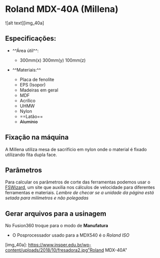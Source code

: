 # Roland MDX-40A (Millena) 

![alt text][img_40a]

## Especificações:

- ^^Área útil^^:
    - 300mm(x) 300mm(y) 100mm(z)

- ^^Materiais:^^
    - Placa de fenolite
    - EPS (Isopor)
    - Madeiras em geral
    - MDF
    - Acrílico
    - UHMW
    - Nylon
    - ==Latão==
    - ~~Alumínio~~
    
## Fixação na máquina

A Millena utiliza mesa de sacrifício em nylon onde o material é fixado utilizando fita dupla face.

## Parâmetros

Para calcular os parâmetros de corte das ferramentas podemos usar o [FSWizard][fswizard], um site que auxilia nos cálculos de velocidade para diferentes ferramentas e materiais.
*Lembre de checar se a unidade da página está setada para milímetros e não polegadas*

## Gerar arquivos para a usinagem

No Fusion360 troque para o modo de **Manufatura**

* O Posprocessador usado para a MDX540 é o *Roland ISO*


<!------------------------------>
<!-- Links de imagens/atalhos -->
<!------------------------------>
[fswizard]:https://app.fswizard.com
[img_40a]: https://www.insper.edu.br/wp-content/uploads/2018/10/fresadora2.jpg"Roland MDX-40A" 
